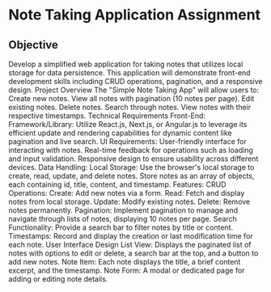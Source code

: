 # Note Taking Application Assignment
## Objective
Develop a simplified web application for taking notes that utilizes local storage for data persistence. This application will demonstrate front-end development skills including CRUD operations, pagination, and a responsive design.
Project Overview
The "Simple Note Taking App" will allow users to:
Create new notes.
View all notes with pagination (10 notes per page).
Edit existing notes.
Delete notes.
Search through notes.
View notes with their respective timestamps.
Technical Requirements
Front-End:
Framework/Library: Utilize React.js, Next.js, or Angular.js to leverage its efficient update and rendering capabilities for dynamic content like pagination and live search.
UI Requirements:
User-friendly interface for interacting with notes.
Real-time feedback for operations such as loading and input validation.
Responsive design to ensure usability across different devices.
Data Handling:
Local Storage:
Use the browser's local storage to create, read, update, and delete notes.
Store notes as an array of objects, each containing id, title, content, and timestamp.
Features:
CRUD Operations:
Create: Add new notes via a form.
Read: Fetch and display notes from local storage.
Update: Modify existing notes.
Delete: Remove notes permanently.
Pagination:
Implement pagination to manage and navigate through lists of notes, displaying 10 notes per page.
Search Functionality:
Provide a search bar to filter notes by title or content.
Timestamps:
Record and display the creation or last modification time for each note.
User Interface Design
List View: Displays the paginated list of notes with options to edit or delete, a search bar at the top, and a button to add new notes.
Note Item: Each note displays the title, a brief content excerpt, and the timestamp.
Note Form: A modal or dedicated page for adding or editing note details.




